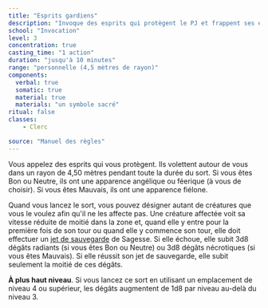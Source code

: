 ```yaml
---
title: "Esprits gardiens"
description: "Invoque des esprits qui protègent le PJ et frappent ses ennemis."
school: "Invocation"
level: 3
concentration: true
casting_time: "1 action"
duration: "jusqu'à 10 minutes"
range: "personnelle (4,5 mètres de rayon)"
components:
  verbal: true
  somatic: true
  material: true
  materials: "un symbole sacré"
ritual: false
classes:
    - Clerc

source: "Manuel des règles"
---
```

Vous appelez des esprits qui vous protègent. Ils volettent autour de vous dans un rayon de 4,50 mètres pendant toute la durée du sort. Si vous êtes Bon ou Neutre, ils ont une apparence angélique ou féerique (à vous de choisir). Si vous êtes Mauvais, ils ont une apparence fiélone.

Quand vous lancez le sort, vous pouvez désigner autant de créatures que vous le voulez afin qu'il ne les affecte pas. Une créature affectée voit sa vitesse réduite de moitié dans la zone et, quand elle y entre pour la première fois de son tour ou quand elle y commence son tour, elle doit effectuer un [jet de sauvegarde](/utiliser-les-caracteristiques#jets-de-sauvegarde) de Sagesse. Si elle échoue, elle subit 3d8 dégâts radiants (si vous êtes Bon ou Neutre) ou 3d8 dégâts nécrotiques (si vous êtes Mauvais). Si elle réussit son jet de sauvegarde, elle subit seulement la moitié de ces dégâts.

**À plus haut niveau**. Si vous lancez ce sort en utilisant un emplacement de niveau 4 ou supérieur, les dégâts augmentent de 1d8 par niveau au-delà du niveau 3.
